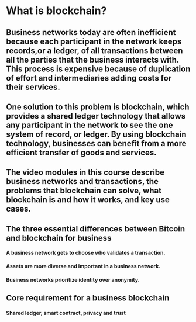 # What is blockchain?

## Business networks today are often inefficient because each participant in the network keeps records,or a ledger, of all transactions between all the parties that the business interacts with. This process is expensive because of duplication of effort and intermediaries adding costs for their services.

## One solution to this problem is blockchain, which provides a shared ledger technology that allows any participant in the network to see the one system of record, or ledger. By using blockchain technology, businesses can benefit from a more efficient transfer of goods and services.

## The video modules in this course describe business networks and transactions, the problems that blockchain can solve, what blockchain is and how it works, and key use cases.

## The three essential differences between Bitcoin and blockchain for business

#### A business network gets to choose who validates a transaction.

#### Assets are more diverse and important in a business network.

#### Business networks prioritize identity over anonymity.

## Core requirement for a business blockchain

#### Shared ledger, smart contract, privacy and trust
